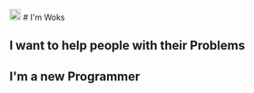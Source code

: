 <img src="https://cdn.discordapp.com/emojis/873578130873393222.gif?v=1" width="20px"> # I'm Woks

## I want to help people with their Problems

## I'm a new Programmer 
